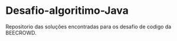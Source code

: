 # Desafio-algoritimo-Java
Repositorio das soluções encontradas para os desafio de codigo da BEECROWD.
